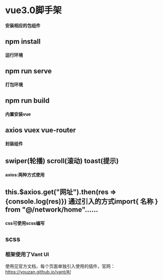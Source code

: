#   vue3.0脚手架

####  安装相应的包组件
npm install
---
####  运行环境
npm run serve
---
####  打包环境
npm run build
---
####  内置安装vue
axios   vuex    vue-router
---
####  封装组件
swiper(轮播) scroll(滚动) toast(提示)
---
####  axios:两种方式使用
this.$axios.get("网址").then(res => {console.log(res)})
通过引入的方式import{ 名称 } from "@/network/home"......
---
####  css可使用scss编写 
scss
---
###  框架使用了Vant UI
使用见官方文档，每个页面单独引入使用的插件，官网：https://youzan.github.io/vant/#/

